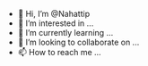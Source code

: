 - 👋 Hi, I’m @Nahattip
- 👀 I’m interested in ...
- 🌱 I’m currently learning ...
- 💞️ I’m looking to collaborate on ...
- 📫 How to reach me ...

<!---
Nahattip/Nahattip is a ✨ special ✨ repository because its `README.md` (this file) appears on your GitHub profile.
You can click the Preview link to take a look at your changes.
--->
